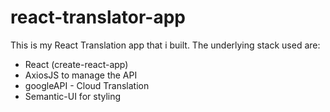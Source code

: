 # react-translator-app
This is my React Translation app that i built.
The underlying stack used are:
* React (create-react-app)
* AxiosJS to manage the API
* googleAPI - Cloud Translation
* Semantic-UI for styling
